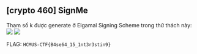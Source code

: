 ## [crypto 460] SignMe

Tham số k được generate ở Elgamal Signing Scheme trong thử thách này: 
<img src="https://render.githubusercontent.com/render/math?math={\sum_{n=1} ^{\infty} a_i b_i}#gh-light-mode-only">
<img src="https://render.githubusercontent.com/render/math?math={\color{white}\sum_{n=1} ^{\infty} a_i b_i}#gh-dark-mode-only">

FLAG: `HCMUS-CTF{B4se64_15_1nt3r3stin9}`
